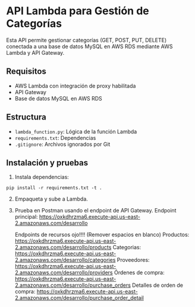 # API Lambda para Gestión de Categorías

Esta API permite gestionar categorías (GET, POST, PUT, DELETE) conectada a una base de datos MySQL en AWS RDS mediante AWS Lambda y API Gateway.

## Requisitos

- AWS Lambda con integración de proxy habilitada
- API Gateway
- Base de datos MySQL en AWS RDS

## Estructura

- `lambda_function.py`: Lógica de la función Lambda
- `requirements.txt`: Dependencias
- `.gitignore`: Archivos ignorados por Git

## Instalación y pruebas

1. Instala dependencias:

```
pip install -r requirements.txt -t .
```

2. Empaqueta y sube a Lambda.

3. Prueba en Postman usando el endpoint de API Gateway.
   Endpoint principal:
   https://oxkdhrzma6.execute-api.us-east-2.amazonaws.com/desarrollo

   Endpoints de recursos        ojo!!!! (Remover espacios en blanco)
   Productos:
   https://oxkdhrzma6.execute-api.us-east-2.amazonaws.com/desarrollo/products
   Categorias:
   https://oxkdhrzma6.execute-api.us-east-2.amazonaws.com/desarrollo/categories
   Proveedores:
   https://oxkdhrzma6.execute-api.us-east-2.amazonaws.com/desarrollo/providers
   Órdenes de compra:
   https://oxkdhrzma6.execute-api.us-east-2.amazonaws.com/desarrollo/purchase_orders
   Detalles de orden de compra:
   https://oxkdhrzma6.execute-api.us-east-2.amazonaws.com/desarrollo/purchase_order_detail
